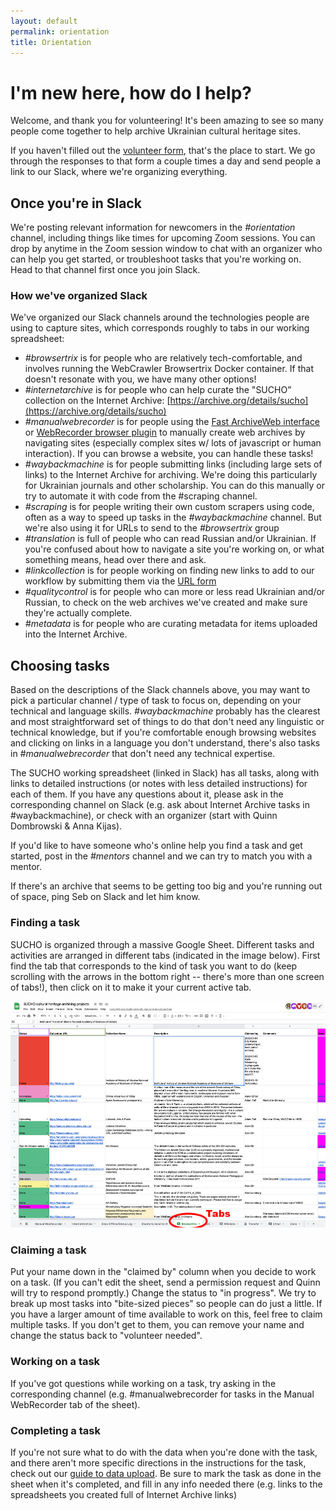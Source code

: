 ```yaml
---
layout: default
permalink: orientation
title: Orientation
---
```


# I'm new here, how do I help?

Welcome, and thank you for volunteering! It's been amazing to see so many people come together to help archive Ukrainian cultural heritage sites.

If you haven't filled out the [volunteer form](https://docs.google.com/forms/d/e/1FAIpQLSc6KbhtEOI8zKsQmKT_waE1XlYEF1E6t-HzJ7Gc1EBfMvMg_A/viewform), that's the place to start. We go through the responses to that form a couple times a day and send people a link to our Slack, where we're organizing everything.

## Once you're in Slack

We're posting relevant information for newcomers in the *#orientation* channel, including things like times for upcoming Zoom sessions. You can drop by anytime in the Zoom session window to chat with an organizer who can help you get started, or troubleshoot tasks that you're working on. Head to that channel first once you join Slack.

### How we've organized Slack

We've organized our Slack channels around the technologies people are using to capture sites, which corresponds roughly to tabs in our working spreadsheet:

* *#browsertrix* is for people who are relatively tech-comfortable, and involves running the WebCrawler Browsertrix Docker container. If that doesn't resonate with you, we have many other options!
* *#internetarchive* is for people who can help curate the "SUCHO” collection on the Internet Archive: [https://archive.org/details/sucho](https://archive.org/details/sucho)
* *#manualwebrecorder* is for people using the [Fast ArchiveWeb interface](https://fast.archiveweb.page/#https://example.com/) or [WebRecorder browser plugin](https://www.sucho.org/webrecorder-plugin-instructions) to manually create web archives by navigating sites (especially complex sites w/ lots of javascript or human interaction). If you can browse a website, you can handle these tasks!
* *#waybackmachine* is for people submitting links (including large sets of links) to the Internet Archive for archiving. We're doing this particularly for Ukrainian journals and other scholarship. You can do this manually or try to automate it with code from the #scraping channel.
* *#scraping* is for people writing their own custom scrapers using code, often as a way to speed up tasks in the *#waybackmachine* channel. But we're also using it for URLs to send to the *#browsertrix* group
* *#translation* is full of people who can read Russian and/or Ukrainian. If you're confused about how to navigate a site you're working on, or what something means, head over there and ask.
* *#linkcollection* is for people working on finding new links to add to our workflow by submitting them via the [URL form](https://docs.google.com/forms/d/e/1FAIpQLSffa64-l6qXqEumAcf38OEOrTFeYZEmF531PNv9ZgzNFbcgxQ/viewform)
* *#qualitycontrol* is for people who can more or less read Ukrainian and/or Russian, to check on the web archives we've created and make sure they're actually complete.
* *#metadata* is for people who are curating metadata for items uploaded into the Internet Archive. 
 
## Choosing tasks

Based on the descriptions of the Slack channels above, you may want to pick a particular channel / type of task to focus on, depending on your technical and language skills. *#waybackmachine* probably has the clearest and most straightforward set of things to do that don't need any linguistic or technical knowledge, but if you're comfortable enough browsing websites and clicking on links in a language you don't understand, there's also tasks in *#manualwebrecorder* that don't need any technical expertise.

The SUCHO working spreadsheet (linked in Slack) has all tasks, along with links to detailed instructions (or notes with less detailed instructions) for each of them. If you have any questions about it, please ask in the corresponding channel on Slack (e.g. ask about Internet Archive tasks in #waybackmachine), or check with an organizer (start with Quinn Dombrowski & Anna Kijas).

If you'd like to have someone who's online help you find a task and get started, post in the *#mentors* channel and we can try to match you with a mentor.

If there's an archive that seems to be getting too big and you're running out of space, ping Seb on Slack and let him know.

### Finding a task

SUCHO is organized through a massive Google Sheet. Different tasks and activities are arranged in different tabs (indicated in the image below). First find the tab that corresponds to the kind of task you want to do (keep scrolling with the arrows in the bottom right -- there's more than one screen of tabs!), then click on it to make it your current active tab.

![The SUCHO spreadsheet with tabs highlighted](/assets/images/sucho-tabs.jpg)


### Claiming a task
Put your name down in the "claimed by" column when you decide to work on a task. (If you can't edit the sheet, send a permission request and Quinn will try to respond promptly.) Change the status to "in progress". We try to break up most tasks into "bite-sized pieces" so people can do just a little. If you have a larger amount of time available to work on this, feel free to claim multiple tasks. If you don't get to them, you can remove your name and change the status back to "volunteer needed".

### Working on a task
If you've got questions while working on a task, try asking in the corresponding channel (e.g. #manualwebrecorder for tasks in the Manual WebRecorder tab of the sheet).

### Completing a task
If you're not sure what to do with the data when you're done with the task, and there aren't more specific directions in the instructions for the task, check out our [guide to data upload](/data-upload). Be sure to mark the task as done in the sheet when it's completed, and fill in any info needed there (e.g. links to the spreadsheets you created full of Internet Archive links)

